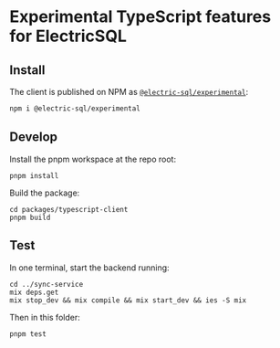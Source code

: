 # Experimental TypeScript features for ElectricSQL

## Install

The client is published on NPM as [`@electric-sql/experimental`](https://www.npmjs.com/package/@electric-sql/experimental):

```sh
npm i @electric-sql/experimental
```

## Develop

Install the pnpm workspace at the repo root:

```shell
pnpm install
```

Build the package:

```shell
cd packages/typescript-client
pnpm build
```

## Test

In one terminal, start the backend running:

```shell
cd ../sync-service
mix deps.get
mix stop_dev && mix compile && mix start_dev && ies -S mix
```

Then in this folder:

```shell
pnpm test
```
